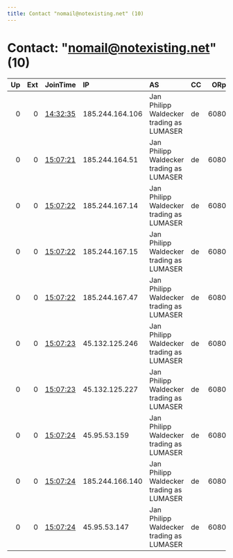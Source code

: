 ```yaml
---
title: Contact "nomail@notexisting.net" (10)
---
```


# Contact: "nomail@notexisting.net" (10)

|   Up |   Ext | JoinTime                                                                                              | IP              | AS                                       | CC   |   ORp |   Dirp | OS    | Version   | Nickname   |   eFamMembers |
|-----:|------:|:------------------------------------------------------------------------------------------------------|:----------------|:-----------------------------------------|:-----|------:|-------:|:------|:----------|:-----------|--------------:|
|    0 |     0 | [14:32:35](https://nusenu.github.io/OrNetStats/w/relay/E1824154E170462796F02333E5914D7D3C270D7C.html) | 185.244.164.106 | Jan Philipp Waldecker trading as LUMASER | de   |  6080 |      0 | Linux | 0.4.6.8   | lmtor1     |             1 |
|    0 |     0 | [15:07:21](https://nusenu.github.io/OrNetStats/w/relay/17DB9140304F8CA5394100CBBA5EAC89557DE086.html) | 185.244.164.51  | Jan Philipp Waldecker trading as LUMASER | de   |  6080 |      0 | Linux | 0.4.6.8   | lmtor2     |             1 |
|    0 |     0 | [15:07:22](https://nusenu.github.io/OrNetStats/w/relay/13FAA909857CC07B2C80435E72DAE4C631AEEB53.html) | 185.244.167.14  | Jan Philipp Waldecker trading as LUMASER | de   |  6080 |      0 | Linux | 0.4.6.8   | lmtor3     |             1 |
|    0 |     0 | [15:07:22](https://nusenu.github.io/OrNetStats/w/relay/A093F8B6417975A4F4C7AD10EE1234D0E745CF72.html) | 185.244.167.15  | Jan Philipp Waldecker trading as LUMASER | de   |  6080 |      0 | Linux | 0.4.6.8   | lmtor5     |             1 |
|    0 |     0 | [15:07:22](https://nusenu.github.io/OrNetStats/w/relay/C48F7051E1FCA459C982F52F629844431384B028.html) | 185.244.167.47  | Jan Philipp Waldecker trading as LUMASER | de   |  6080 |      0 | Linux | 0.4.6.8   | lmtor4     |             1 |
|    0 |     0 | [15:07:23](https://nusenu.github.io/OrNetStats/w/relay/FABA05CFA20A6C28D4E865E1ADDB4B9279DA6CA9.html) | 45.132.125.246  | Jan Philipp Waldecker trading as LUMASER | de   |  6080 |      0 | Linux | 0.4.6.8   | lmtor9     |             1 |
|    0 |     0 | [15:07:23](https://nusenu.github.io/OrNetStats/w/relay/FB598F5D346D0162A75A928B225D40752FF67BBE.html) | 45.132.125.227  | Jan Philipp Waldecker trading as LUMASER | de   |  6080 |      0 | Linux | 0.4.6.8   | lmtor6     |             1 |
|    0 |     0 | [15:07:24](https://nusenu.github.io/OrNetStats/w/relay/64AA93E756261D1048A3989C42DA557F0C19296B.html) | 45.95.53.159    | Jan Philipp Waldecker trading as LUMASER | de   |  6080 |      0 | Linux | 0.4.6.8   | lmtor8     |             1 |
|    0 |     0 | [15:07:24](https://nusenu.github.io/OrNetStats/w/relay/66C5699751A3D3D791C92377ACBA6C5BD73103B9.html) | 185.244.166.140 | Jan Philipp Waldecker trading as LUMASER | de   |  6080 |      0 | Linux | 0.4.6.8   | lmtor7     |             1 |
|    0 |     0 | [15:07:24](https://nusenu.github.io/OrNetStats/w/relay/C573FB76121CA8D8A2FF6737386583E5ADA8F5B8.html) | 45.95.53.147    | Jan Philipp Waldecker trading as LUMASER | de   |  6080 |      0 | Linux | 0.4.6.8   | lmtor10    |             1 |
